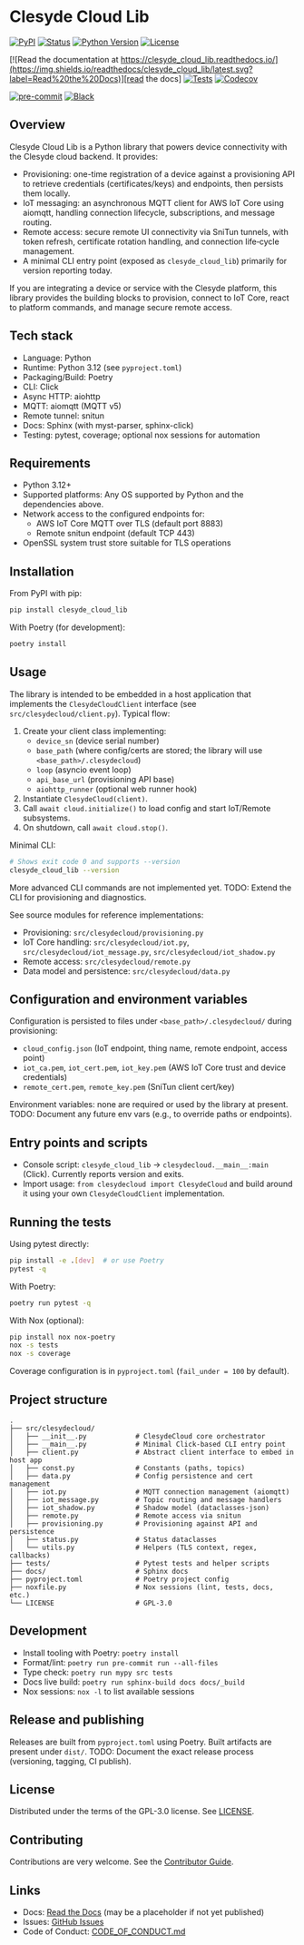 # Clesyde Cloud Lib

[![PyPI](https://img.shields.io/pypi/v/clesyde_cloud_lib.svg)][pypi_]
[![Status](https://img.shields.io/pypi/status/clesyde_cloud_lib.svg)][status]
[![Python Version](https://img.shields.io/pypi/pyversions/clesyde_cloud_lib)][python version]
[![License](https://img.shields.io/pypi/l/clesyde_cloud_lib)][license]

[![Read the documentation at https://clesyde_cloud_lib.readthedocs.io/](https://img.shields.io/readthedocs/clesyde_cloud_lib/latest.svg?label=Read%20the%20Docs)][read the docs]
[![Tests](https://github.com/fdewasmes/clesyde_cloud_lib/workflows/Tests/badge.svg)][tests]
[![Codecov](https://codecov.io/gh/fdewasmes/clesyde_cloud_lib/branch/main/graph/badge.svg)][codecov]

[![pre-commit](https://img.shields.io/badge/pre--commit-enabled-brightgreen?logo=pre-commit&logoColor=white)][pre-commit]
[![Black](https://img.shields.io/badge/code%20style-black-000000.svg)][black]

[pypi_]: https://pypi.org/project/clesyde_cloud_lib/
[status]: https://pypi.org/project/clesyde_cloud_lib/
[python version]: https://pypi.org/project/clesyde_cloud_lib
[read the docs]: https://clesyde_cloud_lib.readthedocs.io/
[tests]: https://github.com/fdewasmes/clesyde_cloud_lib/actions?workflow=Tests
[codecov]: https://app.codecov.io/gh/fdewasmes/clesyde_cloud_lib
[pre-commit]: https://github.com/pre-commit/pre-commit
[black]: https://github.com/psf/black

## Overview

Clesyde Cloud Lib is a Python library that powers device connectivity with the Clesyde cloud backend. It provides:

- Provisioning: one-time registration of a device against a provisioning API to retrieve credentials (certificates/keys) and endpoints, then persists them locally.
- IoT messaging: an asynchronous MQTT client for AWS IoT Core using aiomqtt, handling connection lifecycle, subscriptions, and message routing.
- Remote access: secure remote UI connectivity via SniTun tunnels, with token refresh, certificate rotation handling, and connection life‑cycle management.
- A minimal CLI entry point (exposed as `clesyde_cloud_lib`) primarily for version reporting today.

If you are integrating a device or service with the Clesyde platform, this library provides the building blocks to provision, connect to IoT Core, react to platform commands, and manage secure remote access.

## Tech stack

- Language: Python
- Runtime: Python 3.12 (see `pyproject.toml`)
- Packaging/Build: Poetry
- CLI: Click
- Async HTTP: aiohttp
- MQTT: aiomqtt (MQTT v5)
- Remote tunnel: snitun
- Docs: Sphinx (with myst-parser, sphinx-click)
- Testing: pytest, coverage; optional nox sessions for automation

## Requirements

- Python 3.12+
- Supported platforms: Any OS supported by Python and the dependencies above.
- Network access to the configured endpoints for:
  - AWS IoT Core MQTT over TLS (default port 8883)
  - Remote snitun endpoint (default TCP 443)
- OpenSSL system trust store suitable for TLS operations

## Installation

From PyPI with pip:

```bash
pip install clesyde_cloud_lib
```

With Poetry (for development):

```bash
poetry install
```

## Usage

The library is intended to be embedded in a host application that implements the `ClesydeCloudClient` interface (see `src/clesydecloud/client.py`). Typical flow:

1) Create your client class implementing:
   - `device_sn` (device serial number)
   - `base_path` (where config/certs are stored; the library will use `<base_path>/.clesydecloud`)
   - `loop` (asyncio event loop)
   - `api_base_url` (provisioning API base)
   - `aiohttp_runner` (optional web runner hook)
2) Instantiate `ClesydeCloud(client)`.
3) Call `await cloud.initialize()` to load config and start IoT/Remote subsystems.
4) On shutdown, call `await cloud.stop()`.

Minimal CLI:

```bash
# Shows exit code 0 and supports --version
clesyde_cloud_lib --version
```

More advanced CLI commands are not implemented yet. TODO: Extend the CLI for provisioning and diagnostics.

See source modules for reference implementations:
- Provisioning: `src/clesydecloud/provisioning.py`
- IoT Core handling: `src/clesydecloud/iot.py`, `src/clesydecloud/iot_message.py`, `src/clesydecloud/iot_shadow.py`
- Remote access: `src/clesydecloud/remote.py`
- Data model and persistence: `src/clesydecloud/data.py`

## Configuration and environment variables

Configuration is persisted to files under `<base_path>/.clesydecloud/` during provisioning:

- `cloud_config.json` (IoT endpoint, thing name, remote endpoint, access point)
- `iot_ca.pem`, `iot_cert.pem`, `iot_key.pem` (AWS IoT Core trust and device credentials)
- `remote_cert.pem`, `remote_key.pem` (SniTun client cert/key)

Environment variables: none are required or used by the library at present. TODO: Document any future env vars (e.g., to override paths or endpoints).

## Entry points and scripts

- Console script: `clesyde_cloud_lib` → `clesydecloud.__main__:main` (Click). Currently reports version and exits.
- Import usage: `from clesydecloud import ClesydeCloud` and build around it using your own `ClesydeCloudClient` implementation.

## Running the tests

Using pytest directly:

```bash
pip install -e .[dev]  # or use Poetry
pytest -q
```

With Poetry:

```bash
poetry run pytest -q
```

With Nox (optional):

```bash
pip install nox nox-poetry
nox -s tests
nox -s coverage
```

Coverage configuration is in `pyproject.toml` (`fail_under = 100` by default).

## Project structure

```
.
├── src/clesydecloud/
│   ├── __init__.py            # ClesydeCloud core orchestrator
│   ├── __main__.py            # Minimal Click-based CLI entry point
│   ├── client.py              # Abstract client interface to embed in host app
│   ├── const.py               # Constants (paths, topics)
│   ├── data.py                # Config persistence and cert management
│   ├── iot.py                 # MQTT connection management (aiomqtt)
│   ├── iot_message.py         # Topic routing and message handlers
│   ├── iot_shadow.py          # Shadow model (dataclasses-json)
│   ├── remote.py              # Remote access via snitun
│   ├── provisioning.py        # Provisioning against API and persistence
│   ├── status.py              # Status dataclasses
│   └── utils.py               # Helpers (TLS context, regex, callbacks)
├── tests/                     # Pytest tests and helper scripts
├── docs/                      # Sphinx docs
├── pyproject.toml             # Poetry project config
├── noxfile.py                 # Nox sessions (lint, tests, docs, etc.)
└── LICENSE                    # GPL-3.0
```

## Development

- Install tooling with Poetry: `poetry install`
- Format/lint: `poetry run pre-commit run --all-files`
- Type check: `poetry run mypy src tests`
- Docs live build: `poetry run sphinx-build docs docs/_build`
- Nox sessions: `nox -l` to list available sessions

## Release and publishing

Releases are built from `pyproject.toml` using Poetry. Built artifacts are present under `dist/`. TODO: Document the exact release process (versioning, tagging, CI publish).

## License

Distributed under the terms of the GPL-3.0 license. See [LICENSE].

## Contributing

Contributions are very welcome. See the [Contributor Guide].

## Links

- Docs: [Read the Docs][read the docs] (may be a placeholder if not yet published)
- Issues: [GitHub Issues][file an issue]
- Code of Conduct: [CODE_OF_CONDUCT.md](CODE_OF_CONDUCT.md)

<!-- references -->

[LICENSE]: LICENSE
[Contributor Guide]: CONTRIBUTING.md
[file an issue]: https://github.com/fdewasmes/clesyde_cloud_lib/issues
